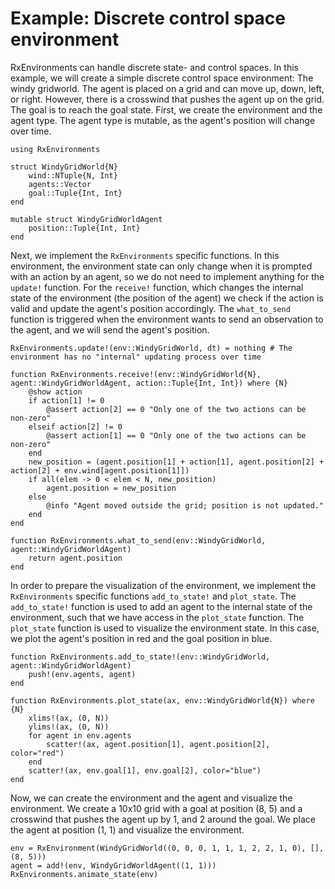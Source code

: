 # Example: Discrete control space environment

RxEnvironments can handle discrete state- and control spaces. In this example, we will create a simple discrete control space environment: The windy gridworld. The agent is placed on a grid and can move up, down, left, or right. However, there is a crosswind that pushes the agent up on the grid. The goal is to reach the goal state. First, we create the environment and the agent type. The agent type is mutable, as the agent's position will change over time.

```@example DiscreteControlSpaceEnv
using RxEnvironments

struct WindyGridWorld{N}
    wind::NTuple{N, Int}
    agents::Vector
    goal::Tuple{Int, Int}
end

mutable struct WindyGridWorldAgent
    position::Tuple{Int, Int}
end
```
Next, we implement the `RxEnvironments` specific functions. In this environment, the environment state can only change when it is prompted with an action by an agent, so we do not need to implement anything for the `update!` function. For the `receive!` function, which changes the internal state of the environment (the position of the agent) we check if the action is valid and update the agent's position accordingly. The `what_to_send` function is triggered when the environment wants to send an observation to the agent, and we will send the agent's position.

```@example DiscreteControlSpaceEnv
RxEnvironments.update!(env::WindyGridWorld, dt) = nothing # The environment has no "internal" updating process over time

function RxEnvironments.receive!(env::WindyGridWorld{N}, agent::WindyGridWorldAgent, action::Tuple{Int, Int}) where {N}
    @show action
    if action[1] != 0
        @assert action[2] == 0 "Only one of the two actions can be non-zero"
    elseif action[2] != 0
        @assert action[1] == 0 "Only one of the two actions can be non-zero"
    end
    new_position = (agent.position[1] + action[1], agent.position[2] + action[2] + env.wind[agent.position[1]])
    if all(elem -> 0 < elem < N, new_position)
        agent.position = new_position
    else
        @info "Agent moved outside the grid; position is not updated."
    end
end

function RxEnvironments.what_to_send(env::WindyGridWorld, agent::WindyGridWorldAgent)
    return agent.position
end
```

In order to prepare the visualization of the environment, we implement the `RxEnvironments` specific functions `add_to_state!` and `plot_state`. The `add_to_state!` function is used to add an agent to the internal state of the environment, such that we have access in the `plot_state` function. The `plot_state` function is used to visualize the environment state. In this case, we plot the agent's position in red and the goal position in blue.

```@example DiscreteControlSpaceEnv
function RxEnvironments.add_to_state!(env::WindyGridWorld, agent::WindyGridWorldAgent)
    push!(env.agents, agent)
end

function RxEnvironments.plot_state(ax, env::WindyGridWorld{N}) where {N}
    xlims!(ax, (0, N))
    ylims!(ax, (0, N))
    for agent in env.agents
        scatter!(ax, agent.position[1], agent.position[2], color="red")
    end
    scatter!(ax, env.goal[1], env.goal[2], color="blue")
end 
```

Now, we can create the environment and the agent and visualize the environment. We create a 10x10 grid with a goal at position (8, 5) and a crosswind that pushes the agent up by 1, and 2 around the goal. We place the agent at position (1, 1) and visualize the environment.

```@example DiscreteControlSpaceEnv
env = RxEnvironment(WindyGridWorld((0, 0, 0, 1, 1, 1, 2, 2, 1, 0), [], (8, 5)))
agent = add!(env, WindyGridWorldAgent((1, 1)))
RxEnvironments.animate_state(env)
```